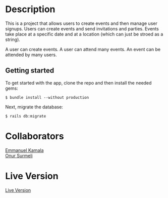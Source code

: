 # Description

This is a project that allows users to create events and then manage user signups. Users can create events and send invitations and parties. Events take place at a specific date and at a location (which can just be stroed as a string).

A user can create events. A user can attend many events. An event can be attended by many users.

## Getting started

To get started with the app, clone the repo and then install the needed gems:

```
$ bundle install --without production
```

Next, migrate the database:

```
$ rails db:migrate
```
# Collaborators

<a href="https://github.com/emmanuelkamala">Emmanuel Kamala</a><br>
<a href="https://github.com/Zibilyonik">Onur Surmeli</a>

# Live Version
<a href="#">Live Version</a>